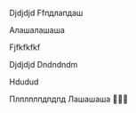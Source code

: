 

Djdjdjd
Ffпдлапдаш


Алашалашаша


Fjfkfkfkf


Djdjdjd
Dndndndm

Hdudud

Плплплпдпдпд
Лашашаша
🛐🛐🛐